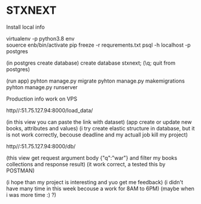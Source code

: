 # STXNEXT
Install local info

virtualenv -p python3.8 env<br />
souerce enb/bin/activate
pip freeze -r requrements.txt
psql -h localhost -p postgres

(in postgres create database)
create database stxnext;
(\q; quit from postgres)

(run app)
pyhton manage.py migrate
pyhton manage.py makemigrations
pyhton manage.py runserver

Production info
work on VPS

http//:51.75.127.94:8000/load_data/

(in this view you can paste the link with dataset)
(app create or update new books, attributes and values)
(i try create elastic structure in database, but it is not work correctly, becouse deadline and my actuall job kill my project)

http//:51.75.127.94:8000/db/

(this view get request argument body {"q":"war"} and filter my books collections and response result)
(it work correct, a tested this by POSTMAN)

(i hope than my project is interesting and yuo get me feedback)
(i didn't have many time in this week becouse a work for 8AM to 6PM)
(maybe when i was more time :) ?)




